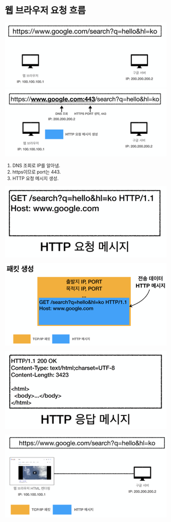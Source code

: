 # 웹 브라우저 요청 흐름
![](스크린샷%202022-04-17%20오후%2010.25.25.png)
![](스크린샷%202022-04-17%20오후%2010.26.12.png)

1. DNS 조회로 IP를 알아냄.
2. https이므로 port는 443.
3. HTTP 요청 메시지 생성.

![](스크린샷%202022-04-17%20오후%2010.26.25.png)

![](스크린샷%202022-04-17%20오후%2010.26.58.png)

![](스크린샷%202022-04-17%20오후%2010.27.16.png)

![](스크린샷%202022-04-17%20오후%2010.27.27.png)